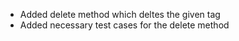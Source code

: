 -   Added delete method which deltes the given tag
-   Added necessary test cases for the delete method
